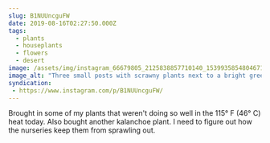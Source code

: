 ```yaml
---
slug: B1NUUncguFW
date: 2019-08-16T02:27:50.000Z
tags: 
  - plants
  - houseplants
  - flowers
  - desert
image: /assets/img/instagram_66679805_2125838857710140_1539935854804671216_n_17872658311437472.jpg
image_alt: "Three small posts with scrawny plants next to a bright green kalenchoe with pink flowers."
syndication:
 - https://www.instagram.com/p/B1NUUncguFW/
---
```


Brought in some of my plants that weren't doing so well in the 115° F (46° C) heat today. Also bought another kalanchoe plant. I need to figure out how the nurseries keep them from sprawling out.
